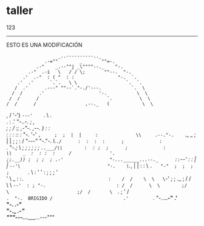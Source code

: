 # taller
123

----

ESTO ES UNA MODIFICACIÓN


                       _..----------.._                       
                  .-=""        _       ""=-.                  
               .-"    _.--""j _\""""--._    "-.               
            .-"  .-i   \   / / \;       ""--.  "-.            
          .'  .-"  : ( "  : :                "-.  `.          
        .'  .'      `.`.   \ \                  `.  `.        
       /  .'      .---" ""--`."-./'---.           `.  \       
      /  /      .'                    '-.           \  \      
     /  /      /                         `.          \  \     
    /  /      /                  ,--._   (            \  \    
   ,  /    '-')                  `---'    `.           \  .   
  .  :      .'                              "-._.-.     ;  ,  
  ;  ;     /            :;         ,-"-.    ,--.   )    :  :  
 :  :     :             ::        :_    "-. '-'   `,     ;  ; 
 |  |     :              \\     .--."-.    `._ _   ;     |  | 
 ;  ;     :              / "---"    "-."-.    l.`./      :  : 
:  :      ;             :              `. "-._; \         ;  ;
;  ;      ;             ;                `..___/\\        :  :
;  ;      ;             :                        \\    _  :  :
:  :     /              '.                        ;;.__)) ;  ;
 ;  ; .-'                 "-...______...--._      ::`--' :  : 
 |  |  `--'\                                "-.    \`._, |  | 
 :  :       \                                  `.   "-"  ;  ; 
  ;  ;       `.                                  \      :   ' 
  '  :        ;                                   ;     ;  '  
   '  \    _  : :`.                               :    /  /   
    \  \   \`-' ; ; ._                             ;  /  /    
     \  \   `--'  : ; "-.                          : /  /     
      \  \        ;/     \                         ;/  /      
       \  `.              ;                        '  /       
        `.  "-.  BRIGIDO /                          .'        
          `.   "-..__..-"                         .'          
            "-.                                .-"            
               "-._                        _.-"               
                   """---...______...---"""
